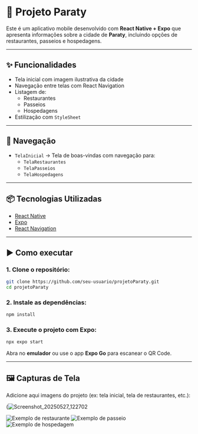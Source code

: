 # 📱 Projeto Paraty

Este é um aplicativo mobile desenvolvido com **React Native + Expo** que apresenta informações sobre a cidade de **Paraty**, incluindo opções de restaurantes, passeios e hospedagens.

---

## ✨ Funcionalidades

- Tela inicial com imagem ilustrativa da cidade
- Navegação entre telas com React Navigation
- Listagem de:
  - Restaurantes
  - Passeios
  - Hospedagens
- Estilização com `StyleSheet`

---

## 🧭 Navegação

- `TelaInicial` → Tela de boas-vindas com navegação para:
  - `TelaRestaurantes`
  - `TelaPasseios`
  - `TelaHospedagens`

---

## 📦 Tecnologias Utilizadas

- [React Native](https://reactnative.dev/)
- [Expo](https://expo.dev/)
- [React Navigation](https://reactnavigation.org/)

---

## ▶️ Como executar

### 1. Clone o repositório:
```bash
git clone https://github.com/seu-usuario/projetoParaty.git
cd projetoParaty
```

### 2. Instale as dependências:
```bash
npm install
```

### 3. Execute o projeto com Expo:
```bash
npx expo start
```

Abra no **emulador** ou use o app **Expo Go** para escanear o QR Code.

---

## 🖼️ Capturas de Tela

Adicione aqui imagens do projeto (ex: tela inicial, tela de restaurantes, etc.):

(![Screenshot_20250527_122702](https://github.com/user-attachments/assets/72581fd6-3b92-4664-b1e7-16abdf0bbb70)

![Exemplo de restaurante](![Screenshot_20250527_122714](https://github.com/user-attachments/assets/c01d709b-2018-4b28-858a-9c5397017187)
)
![Exemplo de passeio](![Screenshot_20250527_122722](https://github.com/user-attachments/assets/59997b54-5fca-4ec9-9d40-14c65d6706a9)
)
![Exemplo de hospedagem](![Screenshot_20250527_122730](https://github.com/user-attachments/assets/42e2c714-820d-4b0c-8510-57c7a15cfe81)
)
